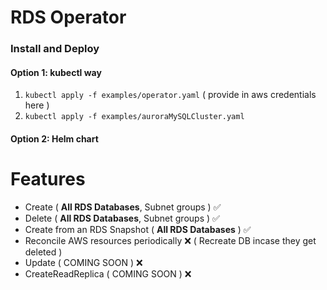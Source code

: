 # RDS Operator
### Install and Deploy 

#### Option 1: kubectl way
1. `kubectl apply -f examples/operator.yaml` ( provide in aws credentials here )
2. `kubectl apply -f examples/auroraMySQLCluster.yaml`

#### Option 2: Helm chart


# Features
- Create ( **All RDS Databases**, Subnet groups ) :white_check_mark:
- Delete ( **All RDS Databases**, Subnet groups ) :white_check_mark:
- Create from an RDS Snapshot ( **All RDS Databases** ) :white_check_mark:
- Reconcile AWS resources periodically :x: ( Recreate DB incase they get deleted )
- Update ( COMING SOON ) :x:
- CreateReadReplica ( COMING SOON ) :x:

